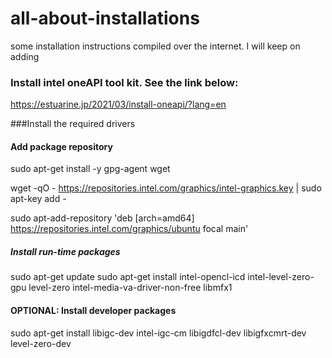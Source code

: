 # all-about-installations
some installation instructions compiled over the internet. I will keep on adding

### Install intel oneAPI tool kit. See the link below:
https://estuarine.jp/2021/03/install-oneapi/?lang=en

###Install the required drivers
#### Add package repository
sudo apt-get install -y gpg-agent wget

wget -qO - https://repositories.intel.com/graphics/intel-graphics.key | sudo apt-key add -

sudo apt-add-repository 'deb [arch=amd64] https://repositories.intel.com/graphics/ubuntu focal main'

##### Install run-time packages
sudo apt-get update
sudo apt-get install intel-opencl-icd intel-level-zero-gpu level-zero intel-media-va-driver-non-free libmfx1

#### OPTIONAL: Install developer packages
sudo apt-get install libigc-dev intel-igc-cm libigdfcl-dev libigfxcmrt-dev level-zero-dev
